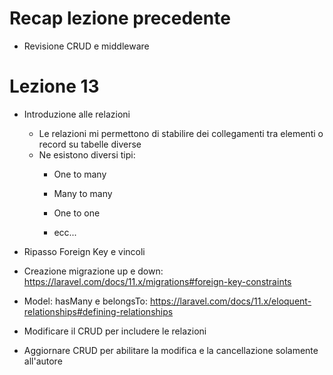 # Recap lezione precedente

- Revisione CRUD e middleware

# Lezione 13

- Introduzione alle relazioni
    - Le relazioni mi permettono di stabilire dei collegamenti tra elementi o record su tabelle diverse
    - Ne esistono diversi tipi:
        - One to many
        - Many to many
        - One to one

        - ecc...

- Ripasso Foreign Key e vincoli

- Creazione migrazione up e down:
    https://laravel.com/docs/11.x/migrations#foreign-key-constraints

- Model: hasMany e belongsTo:
    https://laravel.com/docs/11.x/eloquent-relationships#defining-relationships

- Modificare il CRUD per includere le relazioni
- Aggiornare CRUD per abilitare la modifica e la cancellazione solamente all'autore